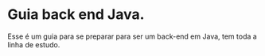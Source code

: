 # Guia back end Java.
Esse é um guia para se preparar para ser um back-end em Java, tem toda a linha de estudo.

